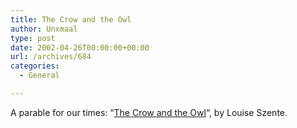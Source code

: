 ```yaml
---
title: The Crow and the Owl
author: Unxmaal
type: post
date: 2002-04-26T00:00:00+00:00
url: /archives/684
categories:
  - General

---
```

A parable for our times: &#8220;[The Crow and the Owl][1]&#8220;, by Louise Szente.

 [1]: http://www.wipout.net/essays/1112szente.htm
